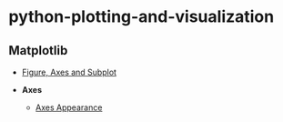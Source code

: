 # python-plotting-and-visualization

## Matplotlib

* [Figure, Axes and Subplot](figure-axes-subplot.md)
* **Axes**
	
	+ [Axes Appearance](axes-appearance.md)